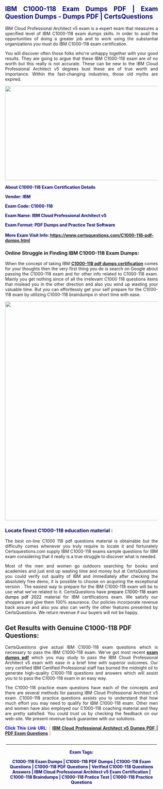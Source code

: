 <h2 style="text-align: justify;"><span style="color: #000080;">IBM C1000-118 Exam Dumps PDF | Exam Question Dumps - Dumps PDF | CertsQuestions</span></h2>
<p style="text-align: justify;">IBM Cloud Professional Architect v5 exam is a expert exam that measures a specified level of IBM  C1000-118 exam dumps skills. In order to avail the opportunities of doing a greater job and to work using the substantial organizations you must do IBM C1000-118 exam certification.</p>
<p style="text-align: justify;">You will discover often those folks who're unhappy together with your good results. They are going to argue that these IBM  C1000-118 exam are of no worth but this really is not accurate. These can be new to the IBM Cloud Professional Architect v5 degrees bust these are of true worth and importance. Within the fast-changing industries, those old myths are expired.</p>
<p><img style="display: block; margin-left: auto; margin-right: auto;" src="https://i.imgur.com/eaP4ae9.png" width="840" height="310" /></p>
<p><span style="color: #000080;"><strong>About C1000-118 Exam Certification Details</strong></span></p>
<p><span style="color: #000080;"><strong>Vendor: IBM<br /></strong></span></p>
<p><span style="color: #000080;"><strong>Exam Code: C1000-118</strong></span></p>
<p><span style="color: #000080;"><strong>Exam Name: IBM Cloud Professional Architect v5</strong></span></p>
<p><span style="color: #000080;"><strong>Exam Format: PDF Dumps and Practice Test Software<br /><br />More Exam Visit Info: <span style="color: #ff6600;"><a href="https://www.certsquestions.com/C1000-118-pdf-dumps.html">https://www.certsquestions.com/C1000-118-pdf-dumps.html</a></span></strong></span></p>
<h3>Online Struggle in Finding IBM C1000-118 Exam Dumps:</h3>
<p style="text-align: justify;">When the concept of taking IBM <a href="https://www.certsquestions.com/C1000-118-pdf-dumps.html"><strong> C1000-118 pdf dumps certification</strong></a> comes for your thoughts then the very first thing you do is search on Google about passing the C1000-118 exam and for other info related to C1000-118 exam. Mainly you get nothing since of all the irrelevant C1000 118 questions items that mislead you in the other direction and also you wind up wasting your valuable time. But you can effortlessly get your self prepare for the C1000-118 exam by utilizing C1000-118 braindumps in short time with ease.</p>
<p><a href="https://www.certsquestions.com/C1000-118-pdf-dumps.html"><img style="display: block; margin-left: auto; margin-right: auto;" src="https://i.imgur.com/pxhoKQ2.png" width="720" /></a></p>
<h3><span style="color: #000080;">Locate finest  C1000-118 education material :</span></h3>
<p style="text-align: justify;">The best on-line C1000 118 pdf questions material is obtainable but the difficulty comes whenever you truly require to locate it and fortunately Certsquestions.com supply IBM C1000-118 exams sample questions for IBM  exam considering that it really is a true struggle to discover what is needed.</p>
<p style="text-align: justify;">Most of the men and women go outdoors searching for books and academies and just end up wasting time and money but at CertsQuestions you could verify out quality of IBM  and immediately after checking the absolutely free demo, it is possible to choose on acquiring the exceptional version . The easiest way to prepare for the IBM C1000-118 exam will be to use what we've related to it. CertsQuestions have <span style="color: #000000;">prepare C1000-118 exam dumps pdf 2022</span> material for IBM certifications exam. We satisfy our shoppers and give them 100% assurance. Our policies incorporate revenue back assure and also you also can verify the other features presented by CertsQuestions. We return revenue if our buyers will not be happy.</p>
<h2>Get Results with Genuine C1000-118 PDF Questions:</h2>
<p style="text-align: justify;">CertsQuestions give actual IBM C1000-118 exam questions which is necessary to pass the IBM  C1000-118 exam. We've got most recent<strong>&nbsp;<a href="https://www.certsquestions.com/">exam dumps pdf</a></strong>&nbsp;which you may study to pass the IBM Cloud Professional Architect v5 exam with ease in a brief time with superior outcomes. Our very certified IBM Certified Professional staff has burned the midnight oil to generate high-quality C1000-118 questions and answers which will assist you to to pass the C1000-118 exam in an easy way.</p>
<p style="text-align: justify;">The C1000-118 practice exam questions have each of the concepts and there are several methods for passing IBM Cloud Professional Architect v5 exam. C1000-118 practice questions assists you to understand that how much effort you may need to qualify for IBM  C1000-118 exam. Other men and women have also employed our C1000-118 coaching material and they are pretty satisfied. You could trust us by checking the feedback on our web-site. We present revenue back guarantee with our solutions.</p>
<p style="text-align: justify;"><span style="color: #0000ff;"><strong>Click This Link URL</strong>:</span> <span style="color: #ff6600;">[ <strong><a href="https://www.certsquestions.com/ibm-certified-professional-certification.html">IBM Cloud Professional Architect v5 Dumps PDF | PDF Exam Questions</a></strong> ]</span></p>
<p style="text-align: center;">______________________________________________________________________________</p>
<p style="text-align: center;"><span style="color: #000080;"><strong>Exam Tags:</strong></span></p>
<p style="text-align: center;"><span style="color: #000080;"><strong>C1000-118 Exam Dumps | C1000-118 PDF Dumps | C1000-118 Exam Questions | C1000-118 PDF Questions | Verified C1000-118 Questions Answers | IBM Cloud Professional Architect v5 Exam Certification | C1000-118 Braindumps | C1000-118 Pratice Test | C1000-118 Practice Questions</strong></span></p>
